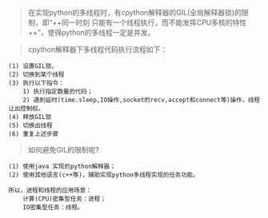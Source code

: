 > 在实现python的多线程时，有cpython解释器的GIL(全局解释器锁)的限制，即“++同一时刻
只能有一个线程执行，而不能发挥CPU多核的特性++”，使得python的多线程一定是并发。

> cpython解释器下多线程代码执行流程如下：
```
(1) 设置GIL锁，
(2) 切换到某个线程
(3) 执行以下指令：
    1) 执行指定数量的代码；
    2) 遇到延时(time.sleep,IO操作,socket的recv,accept和connect等)操作，线程让出控制权。
(4) 释放GIL锁
(5) 切换出线程
(6) 重复上述步骤
```

> 如何避免GIL的限制呢?
```
(1) 使用java 实现的python解释器；
(2) 使用其他语言(c++等)，辅助实现python多线程实现的任务功能。

所以，进程和线程的应用场景：
    计算(CPU)密集型任务：进程；
    IO密集型任务：线程。
```